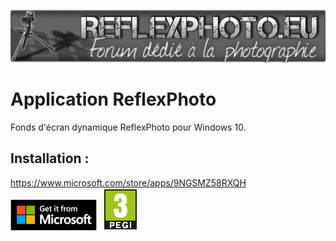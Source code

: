 <p align="center">
<img src="https://github.com/ReflexPhoto/ReflexPhotoWPF/raw/main/logorp.png">
</p>

# Application ReflexPhoto
Fonds d'écran dynamique ReflexPhoto pour Windows 10.



## Installation :
https://www.microsoft.com/store/apps/9NGSMZ58RXQH<br>
![alt text](https://github.com/ReflexPhoto/ReflexPhotoWPF/raw/main/msstore.png) ![alt text](https://github.com/ReflexPhoto/ReflexPhotoWPF/raw/main/pegi3.png)

